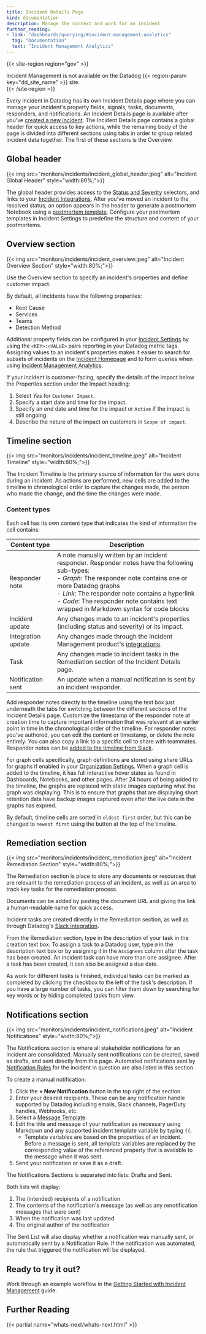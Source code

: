 ```yaml
---
title: Incident Details Page
kind: documentation
description: Manage the context and work for an incident
further_reading:
- link: "dashboards/querying/#incident-management-analytics"
  tag: "Documentation"
  text: "Incident Management Analytics"
---
```


{{< site-region region="gov" >}}
<div class="alert alert-warning">Incident Management is not available on the Datadog {{< region-param key="dd_site_name" >}} site.</div>
{{< /site-region >}}

Every incident in Datadog has its own Incident Details page where you can manage your incident's property fields, signals, tasks, documents, responders, and notifications. An Incident Details page is available after you've [created a new incident][1]. The Incident Details page contains a global header for quick access to key actions, while the remaining body of the page is divided into different sections using tabs in order to group related incident data together. The first of these sections is the Overview.

## Global header

{{< img src="monitors/incidents/incident_global_header.jpeg" alt="Incident Global Header" style="width:80%;">}}

The global header provides access to the [Status and Severity][2] selectors, and links to your [Incident Integrations][3]. After you've moved an incident to the resolved status, an option appears in the header to generate a postmortem Notebook using a [postmortem template][4]. Configure your postmortem templates in Incident Settings to predefine the structure and content of your postmortems.

## Overview section

{{< img src="monitors/incidents/incident_overview.jpeg" alt="Incident Overview Section" style="width:80%;">}}

Use the Overview section to specify an incident's properties and define customer impact. 

By default, all incidents have the following properties:

* Root Cause
* Services
* Teams
* Detection Method

Additional property fields can be configured in your [Incident Settings][5] by using the `<KEY>:<VALUE>` pairs reporting in your Datadog metric tags. Assigning values to an incident's properties makes it easier to search for subsets of incidents on the [Incident Homepage][6] and to form queries when using [Incident Management Analytics][7].

If your incident is customer-facing, specify the details of the impact below the Properties section under the Impact heading:

1. Select *Yes* for `Customer Impact`.
2. Specify a start date and time for the impact.
3. Specify an end date and time for the impact or `Active` if the impact is still ongoing.
4. Describe the nature of the impact on customers in `Scope of impact`.

## Timeline section

{{< img src="monitors/incidents/incident_timeline.jpeg" alt="Incident Timeline" style="width:80%;">}}

The Incident Timeline is the primary source of information for the work done during an incident. As actions are performed, new cells are added to the timeline in chronological order to capture the changes made, the person who made the change, and the time the changes were made. 

### Content types

Each cell has its own content type that indicates the kind of information the cell contains:

|  Content type      | Description                                                                                            |
| ------------------ | ------------------------------------------------------------------------------------------------------ |
| Responder note     | A note manually written by an incident responder. Responder notes have the following sub-types:<br>- *Graph*: The responder note contains one or more Datadog graphs<br>- *Link*: The responder note contains a hyperlink<br>- *Code*: The responder note contains text wrapped in Markdown syntax for code blocks
| Incident update    | Any changes made to an incident's properties (including status and severity) or its impact.
| Integration update | Any changes made through the Incident Management product's [integrations][3].
| Task               | Any changes made to incident tasks in the Remediation section of the Incident Details page.
| Notification sent  | An update when a manual notification is sent by an incident responder.

Add responder notes directly to the timeline using the text box just underneath the tabs for switching between the different sections of the Incident Details page. Customize the timestamp of the responder note at creation time to capture important information that was relevant at an earlier point in time in the chronological order of the timeline. For responder notes you've authored, you can edit the content or timestamp, or delete the note entirely. You can also copy a link to a specific cell to share with teammates. Responder notes can be [added to the timeline from Slack][8].

For graph cells specifically, graph definitions are stored using share URLs for graphs if enabled in your [Organization Settings][9]. When a graph cell is added to the timeline, it has full interactive hover states as found in Dashboards, Notebooks, and other pages. After 24 hours of being added to the timeline, the graphs are replaced with static images capturing what the graph was displaying. This is to ensure that graphs that are displaying short retention data have backup images captured even after the live data in the graphs has expired.

By default, timeline cells are sorted in `oldest first` order, but this can be changed to `newest first` using the button at the top of the timeline.

## Remediation section

{{< img src="monitors/incidents/incident_remediation.jpeg" alt="Incident Remediation Section" style="width:80%;">}}

The Remediation section is place to store any documents or resources that are relevant to the remediation process of an incident, as well as an area to track key tasks for the remediation process. 

Documents can be added by pasting the document URL and giving the link a human-readable name for quick access.

Incident tasks are created directly in the Remediation section, as well as through Datadog's [Slack integration][10]. 

From the Remediation section, type in the description of your task in the creation text box. To assign a task to a Datadog user, type `@` in the description text box or by assigning it in the `Assignees` column after the task has been created. An incident task can have more than one assignee. After a task has been created, it can also be assigned a due date. 

As work for different tasks is finished, individual tasks can be marked as completed by clicking the checkbox to the left of the task's description. If you have a large number of tasks, you can filter them down by searching for key words or by hiding completed tasks from view.

## Notifications section

{{< img src="monitors/incidents/incident_notifications.jpeg" alt="Incident Notifications" style="width:80%;">}}

The Notifications section is where all stakeholder notifications for an incident are consolidated. Manually sent notifications can be created, saved as drafts, and sent directly from this page. Automated notifications sent by [Notification Rules][11] for the incident in question are also listed in this section.

To create a manual notification: 

1. Click the **+ New Notification** button in the top right of the section.
2. Enter your desired recipients. These can be any notification handle supported by Datadog including emails, Slack channels, PagerDuty handles, Webhooks, etc.
3. Select a [Message Template][12].
4. Edit the title and message of your notification as necessary using Markdown and any supported incident template variable by typing `{{`. 
   - Template variables are based on the properties of an incident. Before a message is sent, all template variables are replaced by the corresponding value of the referenced property that is available to the message when it was sent.
5. Send your notification or save it as a draft.

The Notifications Sections is separated into lists: Drafts and Sent.

Both lists will display: 

1. The (intended) recipients of a notification 
2. The contents of the notification's message (as well as any renotification messages that were sent)
3. When the notification was last updated 
4. The original author of the notification

The Sent List will also display whether a notification was manually sent, or automatically sent by a Notification Rule. If the notification was automated, the rule that triggered the notification will be displayed.

## Ready to try it out?

Work through an example workflow in the [Getting Started with Incident Management][13] guide.

## Further Reading

{{< partial name="whats-next/whats-next.html" >}}

[1]: /monitors/incident_management/#creating-an-incident
[2]: /monitors/incident_management/#describing-the-incident
[3]: /monitors/incident_management/#integrations
[4]: /monitors/incident_management/incident_settings#postmortem-templates
[5]: https://app.datadoghq.com/incidents/settings#Property-Fields
[6]: https://app.datadoghq.com/incidents
[7]: /monitors/incident_management/incident_management_analytics
[8]: /integrations/slack/?tab=slackapplicationus#using-datadog-incidents
[9]: https://app.datadoghq.com/organization-settings/public-sharing/settings
[10]: /integrations/slack/?tab=slackapplicationus#manage-incident-tasks
[11]: /monitors/incident_management/incident_settings#rules
[12]: /monitors/incident_management/incident_settings#message-templates
[13]: /getting_started/incident_management
